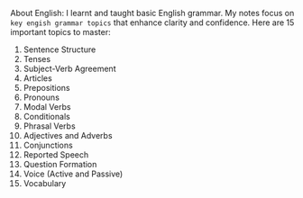 About English: I learnt and taught basic English grammar. My notes focus on `key engish grammar topics` that enhance clarity and confidence. Here are 15 important topics to master:

1. Sentence Structure  
2. Tenses  
3. Subject-Verb Agreement  
4. Articles  
5. Prepositions  
6. Pronouns  
7. Modal Verbs  
8. Conditionals  
9. Phrasal Verbs  
10. Adjectives and Adverbs  
11. Conjunctions  
12. Reported Speech  
13. Question Formation  
14. Voice (Active and Passive)  
15. Vocabulary